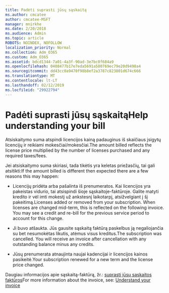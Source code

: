 ```yaml
---
title: Padėti suprasti jūsų sąskaitą
ms.author: cmcatee
author: cmcatee-MSFT
manager: mnirkhe
ms.date: 2/20/2018
ms.audience: Admin
ms.topic: article
ROBOTS: NOINDEX, NOFOLLOW
localization_priority: Normal
ms.collection: Adm_O365
ms.custom: Adm_O365
ms.assetid: bdcd1344-7a01-4a3f-90ad-3e7bc0f684a9
ms.openlocfilehash: 0408477b17e7eda5691a580769ec79e20d9498a4
ms.sourcegitcommit: dd43cc0a9470f98b8ef2a3787c823801d674c666
ms.translationtype: MT
ms.contentlocale: lt-LT
ms.lasthandoff: 02/12/2019
ms.locfileid: "29922794"
---
```

# <a name="help-understanding-your-bill"></a><span data-ttu-id="4b52e-102">Padėti suprasti jūsų sąskaitą</span><span class="sxs-lookup"><span data-stu-id="4b52e-102">Help understanding your bill</span></span>

<span data-ttu-id="4b52e-103">Atsiskaitymo suma atspindi licencijos kainą padauginus iš skaičiaus įsigytų licencijų ir reikiami mokesčiai/mokesčiai.</span><span class="sxs-lookup"><span data-stu-id="4b52e-103">The amount billed reflects the license price multiplied by the number of licenses purchased and any required taxes/fees.</span></span>
  
<span data-ttu-id="4b52e-104">Jei atsiskaitymo suma skiriasi, tada tikėtis yra keletas priežasčių, tai gali atsitikti:</span><span class="sxs-lookup"><span data-stu-id="4b52e-104">If the amount billed is different then expected there are a few reasons this may happen:</span></span>
  
- <span data-ttu-id="4b52e-p101">Licencijų pridėta arba pašalinta iš prenumeratos. Kai licencijos yra pakeistas vidurio, tai atsispindi šioje sąskaitoje-faktūroje. Galite matyti kredito ir vėl imti mokestį už ankstesnį laikotarpį, atsižvelgiant į šį pakeitimą.</span><span class="sxs-lookup"><span data-stu-id="4b52e-p101">Licenses added or removed from your subscription. When licenses are changed mid-term, this is reflected on the following invoice. You may see a credit and re-bill for the previous service period to account for this change.</span></span>
    
- <span data-ttu-id="4b52e-p102">Ji buvo atšaukta. Jūs gausite sąskaitą faktūrą paskelbus ją negaliojančia su bet nesumokėtas likutis, atėmus visus kreditus.</span><span class="sxs-lookup"><span data-stu-id="4b52e-p102">The subscription was cancelled. You will receive an invoice after cancellation with any outstanding balance minus any credits.</span></span>
    
- <span data-ttu-id="4b52e-110">Jūsų prenumerata atnaujinta naujai kadencijai ir licencijos kainos pasikeitė.</span><span class="sxs-lookup"><span data-stu-id="4b52e-110">Your subscription renewed for a new term and the license price changed.</span></span>
    
<span data-ttu-id="4b52e-111">Daugiau informacijos apie sąskaitą-faktūrą, žr.: [suprasti jūsų sąskaitos faktūros](https://support.office.com/article/0724b428-fb59-4962-8c37-6674166d7507)</span><span class="sxs-lookup"><span data-stu-id="4b52e-111">For more information about the invoice, see: [Understand your invoice](https://support.office.com/article/0724b428-fb59-4962-8c37-6674166d7507)</span></span>
  

